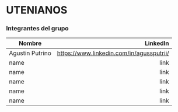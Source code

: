 # UTENIANOS

### Integrantes del grupo

| Nombre      | LinkedIn |
| --------- | -----:|
| Agustin Putrino  | https://www.linkedin.com/in/agussputrii/ |
| name     |   link |
| name     |   link |
| name     |   link |
| name     |   link |
| name     |   link |
